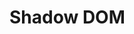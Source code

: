 # Shadow DOM

<div id="example"></div>
<script type="application/javascript">
  new Vue({
    el: '#example',
    template: '<live-code class="full" :template="code" mode="html>iframe" :debounce="200" />',
    data: {
      code:
`
<base href="${host}" /><script src="./importmap.js"><\/script>

<div id="div">
	<lume-point-light intensity="0.6"></lume-point-light>
	<lume-point-light align-point="0.5 0.5" position="300 0 300"></lume-point-light>
	<lume-box id="node" size="100 100 100" rotation="0 -70 0" align-point="0.5 0.5 0.5" mount-point="0.5 0.5 0.5" color="cornflowerblue">
		<lume-element3d align-point="0 1 1" size="100 100">
			<h3 align="center">Hello 3D world!</h3>
		</lume-element3d>
	</lume-box>
</div>

<style>
	html,
	body {
		margin: 0;
		padding: 0;
		height: 100%;
		width: 100%;
		background: #333;
    color: hsl(337, 90%, 60%);
	}

	#div {
		width: 100%;
		height: 100%;
	}
</style>

<script type="module">
	import 'lume'
	node.rotation = (x, y, z) => [x, ++y, z]
	const root = div.attachShadow({
		mode: 'open'
	})
	root.innerHTML = \`
    <lume-scene webgl>
      <slot></slot>
    </lume-scene>
  \`
	window.addEventListener('error', e => console.log(e))
<\/script>

`
    },
  })
</script>
